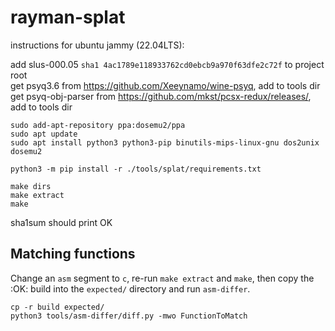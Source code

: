 # rayman-splat

instructions for ubuntu jammy (22.04LTS):

add slus-000.05 `sha1 4ac1789e118933762cd0ebcb9a970f63dfe2c72f` to project root  
get psyq3.6 from https://github.com/Xeeynamo/wine-psyq, add to tools dir  
get psyq-obj-parser from https://github.com/mkst/pcsx-redux/releases/, add to tools dir
```
sudo add-apt-repository ppa:dosemu2/ppa
sudo apt update
sudo apt install python3 python3-pip binutils-mips-linux-gnu dos2unix dosemu2

python3 -m pip install -r ./tools/splat/requirements.txt

make dirs
make extract
make
```
sha1sum should print OK

## Matching functions

Change an `asm` segment to `c`, re-run `make extract` and `make`, then copy the :OK: build into the `expected/` directory and run `asm-differ`.

```
cp -r build expected/
python3 tools/asm-differ/diff.py -mwo FunctionToMatch
```
